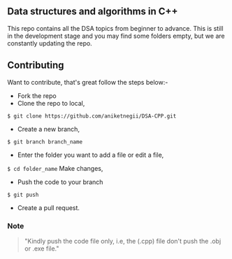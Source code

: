 ## Data structures and algorithms in C++
This repo contains all the DSA topics from beginner to advance.
This is still in the development stage and you may find some folders empty, but we are constantly updating the repo.

## Contributing
Want to contribute, that's great follow the steps below:-
- Fork the repo
- Clone the repo to local,

`$ git clone https://github.com/aniketnegii/DSA-CPP.git`

- Create a new branch,

`$ git branch branch_name`

- Enter the folder you want to add a file or edit a file,

`$ cd folder_name`
Make changes,

- Push the code to your branch

`$ git push`

- Create a pull request.

### Note
> "Kindly push the code file only, i.e, the (.cpp) file don't push the .obj or .exe file."

